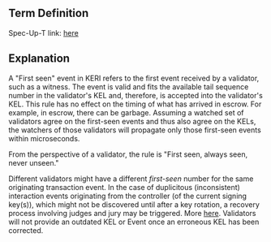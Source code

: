 ## Term Definition

Spec-Up-T link: <a href='https://weboftrust.github.io/WOT-terms/docs/glossary/first-seen'>here</a>

## Explanation
A "First seen" event in KERI refers to the first event received by a validator, such as a witness. The event is valid and fits the available tail sequence number in the validator's KEL and, therefore, is accepted into the validator's KEL. This rule has no effect on the timing of what has arrived in escrow. For example, in escrow, there can be garbage. Assuming a watched set of validators agree on the first-seen events and thus also agree on the KELs, the watchers of those validators will propagate only those first-seen events within microseconds.

From the perspective of a validator, the rule is "First seen, always seen, never unseen."

Different validators might have a different _first-seen_ number for the same originating transaction event. In the case of duplicitous (inconsistent) interaction events originating from the controller (of the current signing key(s)), which might not be discovered until after a key rotation, a recovery process involving judges and jury may be triggered. More [here](https://trustoverip.github.io/tswg-keri-specification/#superseding-rules-for-recovery-at-a-given-location-sn-sequence-number). Validators will not provide an outdated KEL or Event once an erroneous KEL has been corrected.